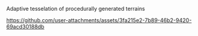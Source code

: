 Adaptive tesselation of procedurally generated terrains


https://github.com/user-attachments/assets/3fa215e2-7b89-46b2-9420-69acd30188db


